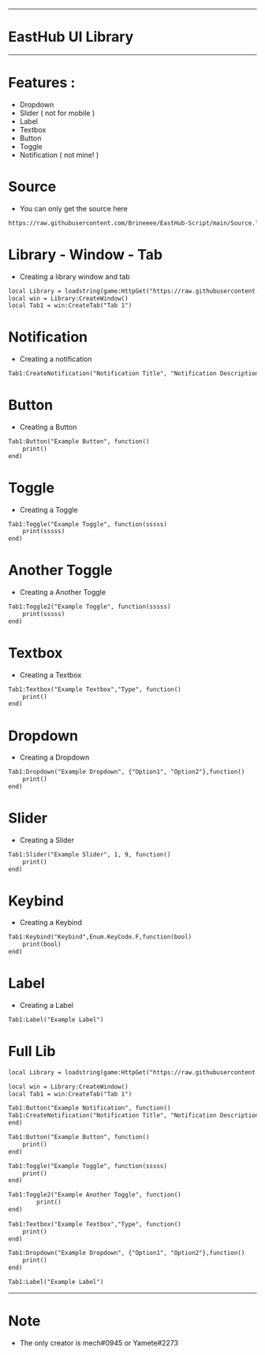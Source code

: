 -----
# EastHub UI Library
-----
# Features :

- Dropdown
- Slider (  not for mobile  )
- Label
- Textbox
- Button
- Toggle
- Notification (  not mine!  )

# Source

- You can only get the source here
```html
https://raw.githubusercontent.com/Brineeee/EastHub-Script/main/Source.lua
```
# Library - Window - Tab

- Creating a library window and tab
```html
local Library = loadstring(game:HttpGet("https://raw.githubusercontent.com/Brineeee/EastHub-Script/main/Source.lua"))() 
local win = Library:CreateWindow()
local Tab1 = win:CreateTab("Tab 1")
```

# Notification

- Creating a notification
```html
Tab1:CreateNotification("Notification Title", "Notification Description", 10)
```

# Button

- Creating a Button
```html
Tab1:Button("Example Button", function()
	print()
end)
```

# Toggle 

- Creating a Toggle
```html
Tab1:Toggle("Example Toggle", function(sssss)
	print(sssss)
end)
```

# Another Toggle

- Creating a Another Toggle
```html
Tab1:Toggle2("Example Toggle", function(sssss)
	print(sssss)
end)
```

# Textbox

- Creating a Textbox
```html
Tab1:Textbox("Example Textbox","Type", function() 
    print() 
end) 
```

# Dropdown

- Creating a Dropdown
```html
Tab1:Dropdown("Example Dropdown", {"Option1", "Option2"},function()
    print() 
end) 
```
# Slider

- Creating a Slider 
```html
Tab1:Slider("Example Slider", 1, 9, function() 
    print() 
end) 
```

# Keybind

- Creating a Keybind
```html
Tab1:Keybind("Keybind",Enum.KeyCode.F,function(bool)
    print(bool)
end) 
```
# Label

- Creating a Label
```html
Tab1:Label("Example Label")
```

# Full Lib

```html
local Library = loadstring(game:HttpGet("https://raw.githubusercontent.com/Brineeee/EastHub-Script/main/Source.lua"))()

local win = Library:CreateWindow()
local Tab1 = win:CreateTab("Tab 1")

Tab1:Button("Example Notification", function() 
Tab1:CreateNotification("Notification Title", "Notification Description", 10)
end) 

Tab1:Button("Example Button", function()
	print()
end)

Tab1:Toggle("Example Toggle", function(sssss)
	print()
end)

Tab1:Toggle2("Example Another Toggle", function() 
        print()
end)
 
Tab1:Textbox("Example Textbox","Type", function() 
    print() 
end) 

Tab1:Dropdown("Example Dropdown", {"Option1", "Option2"},function()
    print() 
end) 

Tab1:Label("Example Label")
```
-----
 # Note

- The only creator is mech#0945 or Yamete#2273 
